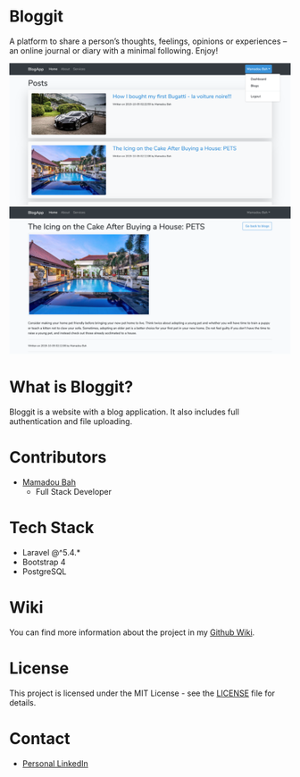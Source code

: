 # Bloggit

A platform to share a person’s thoughts, feelings, opinions or experiences – an online journal or diary with a minimal following. Enjoy!

![TodoList Screenshot](WikiImages/Homepage.png?raw=true)
![TodoList Screenshot](WikiImages/BlogPost.png?raw=true)

# What is Bloggit?

Bloggit is a website with a blog application. It also includes full authentication and file uploading.

# Contributors

-   [Mamadou Bah](https://www.linkedin.com/in/mamadou-bah-9962a711b/)
    -   Full Stack Developer

# Tech Stack

-   Laravel @^5.4.\*
-   Bootstrap 4
-   PostgreSQL

# Wiki

You can find more information about the project in my [Github Wiki](https://github.com/Mousto097/BlogApp/wiki).

# License

This project is licensed under the MIT License - see the [LICENSE](LICENSE) file for details.

# Contact

-   [Personal LinkedIn](https://www.linkedin.com/in/mamadou-bah-9962a711b/)
